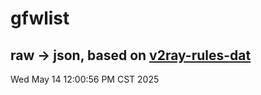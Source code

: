 # gfwlist
## raw -> json, based on [v2ray-rules-dat](https://github.com/Loyalsoldier/v2ray-rules-dat)
Wed May 14 12:00:56 PM CST 2025

